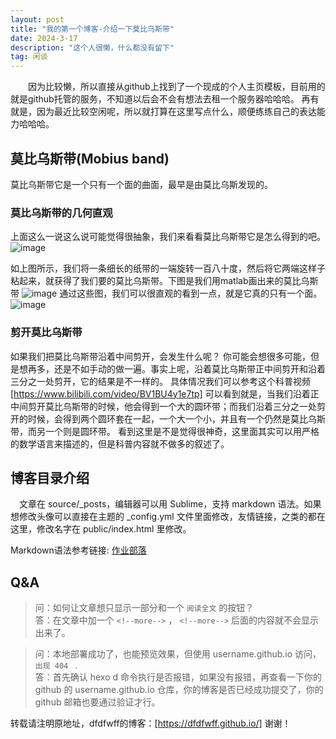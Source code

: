 ```yaml
---
layout: post
title: "我的第一个博客-介绍一下莫比乌斯带"
date: 2024-3-17 
description: "这个人很懒，什么都没有留下"
tag: 闲谈
---   
```


　　因为比较懒，所以直接从github上找到了一个现成的个人主页模板，目前用的就是github托管的服务，不知道以后会不会有想法去租一个服务器哈哈哈。
    再有就是，因为最近比较空闲呢，所以就打算在这里写点什么，顺便练练自己的表达能力哈哈哈。

## 莫比乌斯带(Mobius band)
  
  莫比乌斯带它是一个只有一个面的曲面，最早是由莫比乌斯发现的。
  
### 莫比乌斯带的几何直观
  上面这么一说这么说可能觉得很抽象，我们来看看莫比乌斯带它是怎么得到的吧。![image](https://github.com/dfdfwff/dfdfwff.github.io/assets/102846037/378a3f4e-b69d-4fe8-8c39-2094028746f7)
  
  如上图所示，我们将一条细长的纸带的一端旋转一百八十度，然后将它两端这样子粘起来，就获得了我们要的莫比乌斯带。下图是我们用matlab画出来的莫比乌斯带
  ![image](https://github.com/dfdfwff/dfdfwff.github.io/assets/102846037/7f930c03-18e6-4991-8c13-ec4e8a166884)
  通过这些图，我们可以很直观的看到一点，就是它真的只有一个面。![image](https://github.com/dfdfwff/dfdfwff.github.io/assets/102846037/5a5c6285-1be9-466b-a190-c22a4e3eab2e)

 
### 剪开莫比乌斯带
  如果我们把莫比乌斯带沿着中间剪开，会发生什么呢？
  你可能会想很多可能，但是想再多，还是不如手动的做一遍。事实上呢，沿着莫比乌斯带正中间剪开和沿着三分之一处剪开，它的结果是不一样的。
  具体情况我们可以参考这个科普视频[https://www.bilibili.com/video/BV1BU4y1e7tp]
  可以看到就是，当我们沿着正中间剪开莫比乌斯带的时候，他会得到一个大的圆环带；而我们沿着三分之一处剪开的时候，会得到两个圆环套在一起，一个大一个小，并且有一个仍然是莫比乌斯带，而另一个则是圆环带。
  看到这里是不是觉得很神奇，这里面其实可以用严格的数学语言来描述的，但是科普内容就不做多的叙述了。



## 博客目录介绍
　文章在 source/_posts，编辑器可以用 Sublime，支持 markdown 语法。如果想修改头像可以直接在主题的 _config.yml 文件里面修改，友情链接，之类的都在这里，修改名字在 public/index.html 里修改。

Markdown语法参考链接: [作业部落](https://www.zybuluo.com/mdeditor)


## Q&A

> 问：如何让文章想只显示一部分和一个 `阅读全文` 的按钮？       
> 答：在文章中加一个 `<!--more-->` ， `<!--more-->` 后面的内容就不会显示出来了。

<p> </p>

> 问：本地部署成功了，也能预览效果，但使用 username.github.io 访问，`出现 404 ` .      
> 答：首先确认 hexo d 命令执行是否报错，如果没有报错，再查看一下你的 github 的 username.github.io 仓库，你的博客是否已经成功提交了，你的 github 邮箱也要通过验证才行。

<p> </p>

转载请注明原地址，dfdfwff的博客：[https://dfdfwff.github.io/] 谢谢！
